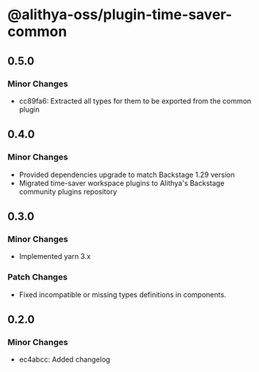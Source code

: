 # @alithya-oss/plugin-time-saver-common

## 0.5.0

### Minor Changes

- cc89fa6: Extracted all types for them to be exported from the common plugin

## 0.4.0

### Minor Changes

- Provided dependencies upgrade to match Backstage 1.29 version
- Migrated time-saver workspace plugins to Alithya's Backstage community plugins repository

## 0.3.0

### Minor Changes

- Implemented yarn 3.x

### Patch Changes

- Fixed incompatible or missing types definitions in components.

## 0.2.0

### Minor Changes

- ec4abcc: Added changelog
